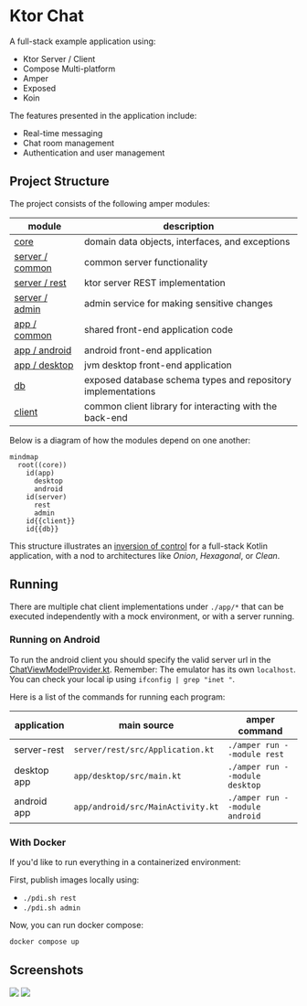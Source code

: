 # Ktor Chat

A full-stack example application using:
- Ktor Server / Client
- Compose Multi-platform
- Amper
- Exposed 
- Koin

The features presented in the application include:
- Real-time messaging
- Chat room management
- Authentication and user management

## Project Structure

The project consists of the following amper modules:

| module                           | description                                                  |
|----------------------------------|--------------------------------------------------------------|
| [core](core)                     | domain data objects, interfaces, and exceptions              |
| [server / common](server/common) | common server functionality                                  |
| [server / rest](server/rest)     | ktor server REST implementation                              |
| [server / admin](server/admin)   | admin service for making sensitive changes                   |
| [app / common](app/common)       | shared front-end application code                            |
| [app / android](app/android)     | android front-end application                                |
| [app / desktop](app/desktop)     | jvm desktop front-end application                            |
| [db](db)                         | exposed database schema types and repository implementations |
| [client](client)                 | common client library for interacting with the back-end      |

Below is a diagram of how the modules depend on one another:

```mermaid
mindmap
  root((core))
    id(app)
      desktop
      android
    id(server)
      rest
      admin
    id{{client}}
    id{{db}}
```

This structure illustrates an [inversion of control](https://en.wikipedia.org/wiki/Inversion_of_control) 
for a full-stack Kotlin application, with a nod to architectures like _Onion_, _Hexagonal_, or _Clean_.

## Running

There are multiple chat client implementations under `./app/*` that can be executed independently 
with a mock environment, or with a server running.

### Running on Android

To run the android client you should specify the valid server url in the [ChatViewModelProvider.kt](app/common/src@android/ktor/chat/vm/ChatViewModelProvider.kt).
Remember: The emulator has its own `localhost`. You can check your local ip using `ifconfig | grep "inet "`.

Here is a list of the commands for running each program:

| application | main source                       | amper command                  |
|-------------|-----------------------------------|--------------------------------|
| server-rest | `server/rest/src/Application.kt`  | `./amper run --module rest`    |
| desktop app | `app/desktop/src/main.kt`         | `./amper run --module desktop` |
| android app | `app/android/src/MainActivity.kt` | `./amper run --module android` |

### With Docker

If you'd like to run everything in a containerized environment:

First, publish images locally using:
- `./pdi.sh rest`
- `./pdi.sh admin`

Now, you can run docker compose:
```bash
docker compose up
```


## Screenshots

![](docs/chat-desktop.png)
![](docs/chat-phone.png)
